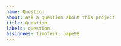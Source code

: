 ```yaml
---
name: Question
about: Ask a question about this project
title: Question
labels: question
assignees: timofei7, pape98
---
```

